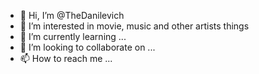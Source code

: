 - 👋 Hi, I’m @TheDanilevich
- 👀 I’m interested in movie, music and other artists things
- 🌱 I’m currently learning ...
- 💞️ I’m looking to collaborate on ...
- 📫 How to reach me ...

<!---
TheDanilevich/TheDanilevich is a ✨ special ✨ repository because its `README.md` (this file) appears on your GitHub profile.
You can click the Preview link to take a look at your changes.
--->
